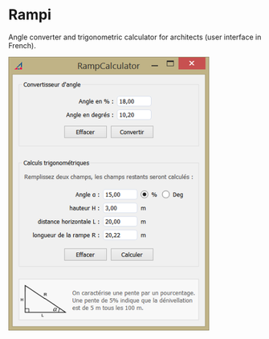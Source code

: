 # Rampi
Angle converter and trigonometric calculator for architects (user interface in French).

<img src = "screenshot/rampiWindow.PNG" width = 400>


